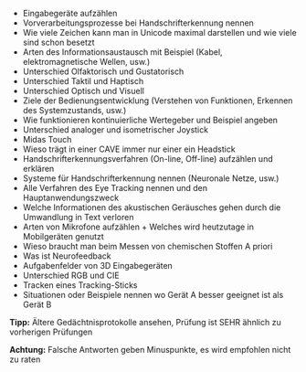- Eingabegeräte aufzählen
- Vorverarbeitungsprozesse bei Handschrifterkennung nennen
- Wie viele Zeichen kann man in Unicode maximal darstellen und wie viele sind schon besetzt
- Arten des Informationsaustausch mit Beispiel (Kabel, elektromagnetische Wellen, usw.)
- Unterschied Olfaktorisch und Gustatorisch
- Unterschied Taktil und Haptisch
- Unterschied Optisch und Visuell
- Ziele der Bedienungsentwicklung (Verstehen von Funktionen, Erkennen des Systemzustands, usw.)
- Wie funktionieren kontinuierliche Wertegeber und Beispiel angeben
- Unterschied analoger und isometrischer Joystick
- Midas Touch
- Wieso trägt in einer CAVE immer nur einer ein Headstick
- Handschrifterkennungsverfahren (On-line, Off-line) aufzählen und erklären
- Systeme für Handschrifterkennung nennen (Neuronale Netze, usw.)
- Alle Verfahren des Eye Tracking nennen und den Hauptanwendungszweck
- Welche Informationen des akustischen Geräusches gehen durch die Umwandlung in Text verloren
- Arten von Mikrofone aufzählen + Welches wird heutzutage in Mobilgeräten genutzt
- Wieso braucht man beim Messen von chemischen Stoffen A priori
- Was ist Neurofeedback
- Aufgabenfelder von 3D Eingabegeräten
- Unterschied RGB und CIE
- Tracken eines Tracking-Sticks
- Situationen oder Beispiele nennen wo Gerät A besser geeignet ist als Gerät B

**Tipp:** Ältere Gedächtnisprotokolle ansehen, Prüfung ist SEHR ähnlich zu vorherigen Prüfungen

**Achtung:** Falsche Antworten geben Minuspunkte, es wird empfohlen nicht zu raten